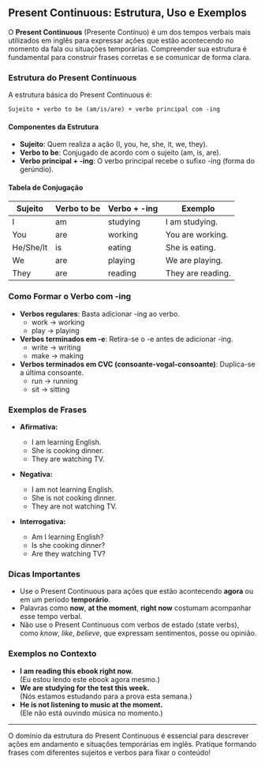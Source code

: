 ## Present Continuous: Estrutura, Uso e Exemplos

O **Present Continuous** (Presente Contínuo) é um dos tempos verbais mais utilizados em inglês para expressar ações que estão acontecendo no momento da fala ou situações temporárias. Compreender sua estrutura é fundamental para construir frases corretas e se comunicar de forma clara.

### Estrutura do Present Continuous

A estrutura básica do Present Continuous é:

```
Sujeito + verbo to be (am/is/are) + verbo principal com -ing
```

#### Componentes da Estrutura

- **Sujeito**: Quem realiza a ação (I, you, he, she, it, we, they).
- **Verbo to be**: Conjugado de acordo com o sujeito (am, is, are).
- **Verbo principal + -ing**: O verbo principal recebe o sufixo -ing (forma do gerúndio).

#### Tabela de Conjugação

| Sujeito | Verbo to be | Verbo + -ing | Exemplo |
|---------|-------------|--------------|---------|
| I       | am          | studying     | I am studying. |
| You     | are         | working      | You are working. |
| He/She/It | is        | eating       | She is eating. |
| We      | are         | playing      | We are playing. |
| They    | are         | reading      | They are reading. |

### Como Formar o Verbo com -ing

- **Verbos regulares**: Basta adicionar -ing ao verbo.
  - work → working
  - play → playing
- **Verbos terminados em -e**: Retira-se o -e antes de adicionar -ing.
  - write → writing
  - make → making
- **Verbos terminados em CVC (consoante-vogal-consoante)**: Duplica-se a última consoante.
  - run → running
  - sit → sitting

### Exemplos de Frases

- **Afirmativa:**  
  - I am learning English.  
  - She is cooking dinner.  
  - They are watching TV.

- **Negativa:**  
  - I am not learning English.  
  - She is not cooking dinner.  
  - They are not watching TV.

- **Interrogativa:**  
  - Am I learning English?  
  - Is she cooking dinner?  
  - Are they watching TV?

### Dicas Importantes

- Use o Present Continuous para ações que estão acontecendo **agora** ou em um período **temporário**.
- Palavras como **now**, **at the moment**, **right now** costumam acompanhar esse tempo verbal.
- Não use o Present Continuous com verbos de estado (state verbs), como *know*, *like*, *believe*, que expressam sentimentos, posse ou opinião.

### Exemplos no Contexto

- **I am reading this ebook right now.**  
  (Eu estou lendo este ebook agora mesmo.)
- **We are studying for the test this week.**  
  (Nós estamos estudando para a prova esta semana.)
- **He is not listening to music at the moment.**  
  (Ele não está ouvindo música no momento.)

---

O domínio da estrutura do Present Continuous é essencial para descrever ações em andamento e situações temporárias em inglês. Pratique formando frases com diferentes sujeitos e verbos para fixar o conteúdo!